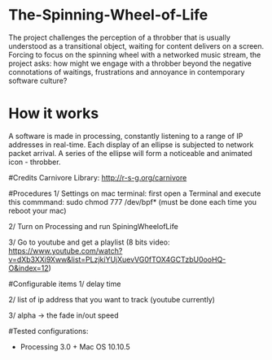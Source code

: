 # The-Spinning-Wheel-of-Life
The project challenges the perception of a throbber that is usually understood as a transitional object, waiting for content delivers on a screen. Forcing to focus on the spinning wheel with a networked music stream, the project asks: how might we engage with a throbber beyond the negative connotations of waitings, frustrations and annoyance in contemporary software culture? 

# How it works
A software is made in processing, constantly listening to a range of IP addresses in real-time. Each display of an ellipse is subjected to network packet arrival. A series of the ellipse will form a noticeable and animated icon - throbber. 

#Credits
Carnivore Library: http://r-s-g.org/carnivore

#Procedures
1/ Settings on mac terminal: first open a Terminal and execute this commmand: sudo chmod 777 /dev/bpf* 
   (must be done each time you reboot your mac)
   
2/ Turn on Processing and run SpiningWheelofLife

3/ Go to youtube and get a playlist (8 bits video: https://www.youtube.com/watch?v=dXb3XXi9Xww&list=PLzjkiYUjXuevVG0fTOX4GCTzbU0ooHQ-O&index=12)

#Configurable items
1/ delay time

2/ list of ip address that you want to track (youtube currently)

3/ alpha -> the fade in/out speed

#Tested configurations:
- Processing 3.0 + Mac OS 10.10.5
